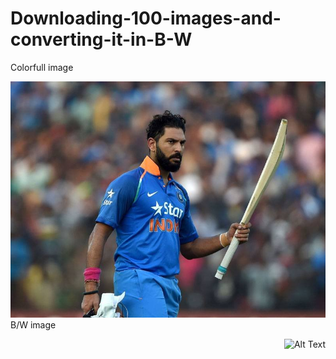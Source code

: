 # Downloading-100-images-and-converting-it-in-B-W

Colorfull image
<p width="200" align="left">
  <img src="cricketer.png" alt="Alt Text"
       </p>
  B/W image
  <p align="right">
  <img src="b:w_cricketer.png" alt="Alt Text"
       </p>
  
